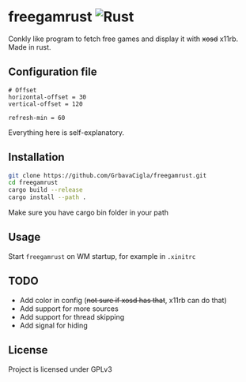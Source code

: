 # freegamrust ![Rust](https://github.com/GrbavaCigla/freegamrust/workflows/Rust/badge.svg)

Conkly like program to fetch free games and display it with ~~xosd~~ x11rb. Made in rust.

## Configuration file
```
# Offset
horizontal-offset = 30
vertical-offset = 120

refresh-min = 60
```
Everything here is self-explanatory.

## Installation

```sh
git clone https://github.com/GrbavaCigla/freegamrust.git
cd freegamrust
cargo build --release
cargo install --path .
```
Make sure you have cargo bin folder in your path

## Usage
Start `freegamrust` on WM startup, for example in `.xinitrc`

## TODO
- Add color in config (~~not sure if xosd has that~~, x11rb can do that)
- Add support for more sources
- Add support for thread skipping
- Add signal for hiding

## License
Project is licensed under GPLv3
